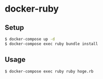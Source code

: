 # docker-ruby

## Setup

```sh
$ docker-compose up -d
$ docker-compose exec ruby bundle install
```

## Usage

```sh
$ docker-compose exec ruby ruby hoge.rb
```
